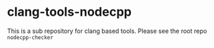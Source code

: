 # clang-tools-nodecpp
This is a sub repository for clang based tools. Please see the root repo `nodecpp-checker`
